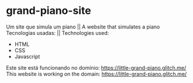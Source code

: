 # grand-piano-site
Um site que simula um piano || A website that simulates a piano
Tecnologias usadas: || Technologies used:
* HTML
* CSS
* Javascript


Este site está funcionando no domínio: https://little-grand-piano.glitch.me/
This website is working on the domain: https://little-grand-piano.glitch.me/
